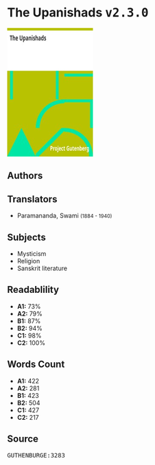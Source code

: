 # The Upanishads <kbd>v2.3.0</kbd>

![](./cover.medium.jpg "")

## Authors



## Translators


 - Paramananda, Swami <small>(1884 - 1940)</small>

## Subjects


 - Mysticism
 - Religion
 - Sanskrit literature

## Readablility


 - **A1:** 73%
 - **A2:** 79%
 - **B1:** 87%
 - **B2:** 94%
 - **C1:** 98%
 - **C2:** 100%

## Words Count


 - **A1:** 422
 - **A2:** 281
 - **B1:** 423
 - **B2:** 504
 - **C1:** 427
 - **C2:** 217

## Source


<kbd>GUTHENBURGE:3283</kbd>
